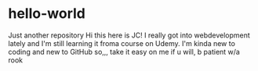 # hello-world
Just another repository
Hi this here is JC! I really got into webdevelopment lately and I'm still learning it froma course on Udemy. I'm kinda new to coding and new to GitHub so,,, take it easy on me if u will, b patient w/a rook
